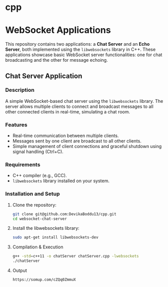 # cpp

# WebSocket Applications

This repository contains two applications: a **Chat Server** and an **Echo Server**, both implemented using the `libwebsockets` library in C++. These applications showcase basic WebSocket server functionalities: one for chat broadcasting and the other for message echoing.

## Chat Server Application

### Description
A simple WebSocket-based chat server using the `libwebsockets` library. The server allows multiple clients to connect and broadcast messages to all other connected clients in real-time, simulating a chat room.

### Features
- Real-time communication between multiple clients.
- Messages sent by one client are broadcast to all other clients.
- Simple management of client connections and graceful shutdown using signal handling (Ctrl+C).

### Requirements
- C++ compiler (e.g., GCC).
- `libwebsockets` library installed on your system.

### Installation and Setup

1. Clone the repository:
   ```bash
   git clone git@github.com:DevikaBoddu13/cpp.git
   cd websocket-chat-server
2. Install the libwebsockets library:
   ```bash
   sudo apt-get install libwebsockets-dev
3. Compilation & Execution
   ```bash
   g++ -std=c++11 -o chatServer chatServer.cpp -lwebsockets
   ./chatServer
4. Output
   ```bash
   https://somup.com/cZQq0ZmmuX
